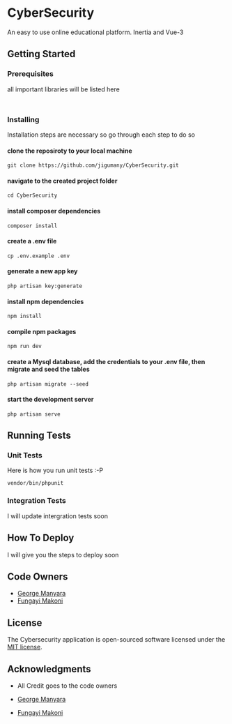 # CyberSecurity

An easy to use online educational platform. Inertia and Vue-3

## Getting Started

### Prerequisites

all important libraries will be listed here

```


```

### Installing

Installation steps are necessary so go through each step to do so

#### clone the reposiroty to your local machine

```
git clone https://github.com/jigumany/CyberSecurity.git

```

#### navigate to the created project folder

```
cd CyberSecurity

```

#### install composer dependencies

```
composer install

```

#### create a .env file

```
cp .env.example .env

```

#### generate a new app key

```
php artisan key:generate

```

#### install npm dependencies

```
npm install

```

#### compile npm packages

```
npm run dev

```

#### create a Mysql database, add the credentials to your .env file, then migrate and seed the tables

```
php artisan migrate --seed

```

#### start the development server

```
php artisan serve

```

## Running Tests

### Unit Tests

Here is how you run unit tests :-P

```
vendor/bin/phpunit
```

### Integration Tests

I will update intergration tests soon

## How To Deploy

I will give you the steps to deploy soon

## Code Owners

-   [George Manyara](https://github.com/jigumany)
-   [Fungayi Makoni](https://github.com/fungayimakoni)

## License

The Cybersecurity application is open-sourced software licensed under the [MIT license](https://opensource.org/licenses/MIT).

## Acknowledgments

-   All Credit goes to the code owners

-   [George Manyara](https://github.com/jigumany)
-   [Fungayi Makoni](https://github.com/fungayimakoni)
